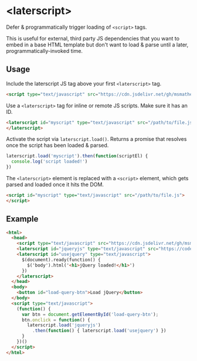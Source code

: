 # &lt;laterscript&gt;

Defer & programmatically trigger loading of `<script>` tags.

This is useful for external, third party JS dependencies that you want to embed in a base HTML template but don't want to load & parse until a later, programmatically-invoked time.

## Usage

Include the laterscript JS tag above your first `<laterscript>` tag.
```html
<script type="text/javascript" src="https://cdn.jsdelivr.net/gh/msmathers/laterscript@master/js/laterscript.js"></script>
```

Use a `<laterscript>` tag for inline or remote JS scripts.  Make sure it has an ID.
```html
<laterscript id="myscript" type="text/javascript" src="/path/to/file.js">
</laterscript>
```

Activate the script via `laterscript.load()`.  Returns a promise that resolves once the script has been loaded & parsed.
```js
laterscript.load('myscript').then(function(scriptEl) {
  console.log('script loaded!')
})
```

The `<laterscript>` element is replaced with a `<script>` element, which gets parsed and loaded once it hits the DOM.

```html
<script id="myscript" type="text/javascript" src="/path/to/file.js">
</script>
```

## Example

```html
<html>
  <head>
    <script type="text/javascript" src="https://cdn.jsdelivr.net/gh/msmathers/laterscript@master/js/laterscript.js"></script>
    <laterscript id="jqueryjs" type="text/javascript" src="https://code.jquery.com/jquery-3.5.0.min.js"></laterscript>
    <laterscript id="usejquery" type="text/javascript">
      $(document).ready(function() {
        $('body').html('<h1>jQuery loaded!</h1>')
      })
    </laterscript>
  </head>
  <body>
    <button id="load-query-btn">Load jQuery</button>
  </body>
  <script type="text/javascript">
    (function() {
      var btn = document.getElementById('load-query-btn');
      btn.onclick = function() {
        laterscript.load('jqueryjs')
          .then(function() { laterscript.load('usejquery') })
      }
    })()
  </script>
</html>
```


